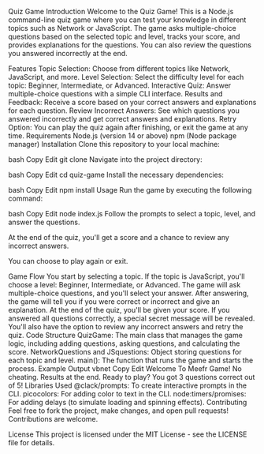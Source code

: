 Quiz Game
Introduction
Welcome to the Quiz Game! This is a Node.js command-line quiz game where you can test your knowledge in different topics such as Network or JavaScript. The game asks multiple-choice questions based on the selected topic and level, tracks your score, and provides explanations for the questions. You can also review the questions you answered incorrectly at the end.

Features
Topic Selection: Choose from different topics like Network, JavaScript, and more.
Level Selection: Select the difficulty level for each topic: Beginner, Intermediate, or Advanced.
Interactive Quiz: Answer multiple-choice questions with a simple CLI interface.
Results and Feedback: Receive a score based on your correct answers and explanations for each question.
Review Incorrect Answers: See which questions you answered incorrectly and get correct answers and explanations.
Retry Option: You can play the quiz again after finishing, or exit the game at any time.
Requirements
Node.js (version 14 or above)
npm (Node package manager)
Installation
Clone this repository to your local machine:

bash
Copy
Edit
git clone <repository-url>
Navigate into the project directory:

bash
Copy
Edit
cd quiz-game
Install the necessary dependencies:

bash
Copy
Edit
npm install
Usage
Run the game by executing the following command:

bash
Copy
Edit
node index.js
Follow the prompts to select a topic, level, and answer the questions.

At the end of the quiz, you'll get a score and a chance to review any incorrect answers.

You can choose to play again or exit.

Game Flow
You start by selecting a topic.
If the topic is JavaScript, you'll choose a level: Beginner, Intermediate, or Advanced.
The game will ask multiple-choice questions, and you'll select your answer.
After answering, the game will tell you if you were correct or incorrect and give an explanation.
At the end of the quiz, you'll be given your score.
If you answered all questions correctly, a special secret message will be revealed.
You'll also have the option to review any incorrect answers and retry the quiz.
Code Structure
QuizGame: The main class that manages the game logic, including adding questions, asking questions, and calculating the score.
NetworkQuestions and JSquestions: Object storing questions for each topic and level.
main(): The function that runs the game and starts the process.
Example Output
vbnet
Copy
Edit
Welcome To Meefr Game!
No cheating. Results at the end. Ready to play?
You got 3 questions correct out of 5!
Libraries Used
@clack/prompts: To create interactive prompts in the CLI.
picocolors: For adding color to text in the CLI.
node:timers/promises: For adding delays (to simulate loading and spinning effects).
Contributing
Feel free to fork the project, make changes, and open pull requests! Contributions are welcome.

License
This project is licensed under the MIT License - see the LICENSE file for details.